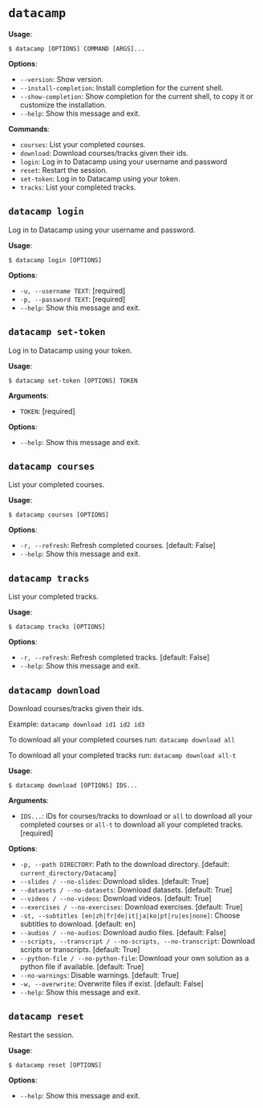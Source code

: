 # `datacamp`

**Usage**:

```console
$ datacamp [OPTIONS] COMMAND [ARGS]...
```

**Options**:

- `--version`: Show version.
- `--install-completion`: Install completion for the current shell.
- `--show-completion`: Show completion for the current shell, to copy it or customize the installation.
- `--help`: Show this message and exit.

**Commands**:

- `courses`: List your completed courses.
- `download`: Download courses/tracks given their ids.
- `login`: Log in to Datacamp using your username and password
- `reset`: Restart the session.
- `set-token`: Log in to Datacamp using your token.
- `tracks`: List your completed tracks.

## `datacamp login`

Log in to Datacamp using your username and password.

**Usage**:

```console
$ datacamp login [OPTIONS]
```

**Options**:

- `-u, --username TEXT`: [required]
- `-p, --password TEXT`: [required]
- `--help`: Show this message and exit.

## `datacamp set-token`

Log in to Datacamp using your token.

**Usage**:

```console
$ datacamp set-token [OPTIONS] TOKEN
```

**Arguments**:

- `TOKEN`: [required]

**Options**:

- `--help`: Show this message and exit.

## `datacamp courses`

List your completed courses.

**Usage**:

```console
$ datacamp courses [OPTIONS]
```

**Options**:

- `-r, --refresh`: Refresh completed courses. [default: False]
- `--help`: Show this message and exit.

## `datacamp tracks`

List your completed tracks.

**Usage**:

```console
$ datacamp tracks [OPTIONS]
```

**Options**:

- `-r, --refresh`: Refresh completed tracks. [default: False]
- `--help`: Show this message and exit.

## `datacamp download`

Download courses/tracks given their ids.

Example: `datacamp download id1 id2 id3`

To download all your completed courses run:
`datacamp download all`

To download all your completed tracks run:
`datacamp download all-t`

**Usage**:

```console
$ datacamp download [OPTIONS] IDS...
```

**Arguments**:

- `IDS...`: IDs for courses/tracks to download or `all` to download all your completed courses or `all-t` to download all your completed tracks. [required]

**Options**:

- `-p, --path DIRECTORY`: Path to the download directory. [default: `current_directory/Datacamp`]
- `--slides / --no-slides`: Download slides. [default: True]
- `--datasets / --no-datasets`: Download datasets. [default: True]
- `--videos / --no-videos`: Download videos. [default: True]
- `--exercises / --no-exercises`: Download exercises. [default: True]
- `-st, --subtitles [en|zh|fr|de|it|ja|ko|pt|ru|es|none]`: Choose subtitles to download. [default: en]
- `--audios / --no-audios`: Download audio files. [default: False]
- `--scripts, --transcript / --no-scripts, --no-transcript`: Download scripts or transcripts. [default: True]
- `--python-file / --no-python-file`: Download your own solution as a python file if available. [default: True]
- `--no-warnings`: Disable warnings. [default: True]
- `-w, --overwrite`: Overwrite files if exist. [default: False]
- `--help`: Show this message and exit.

## `datacamp reset`

Restart the session.

**Usage**:

```console
$ datacamp reset [OPTIONS]
```

**Options**:

- `--help`: Show this message and exit.
